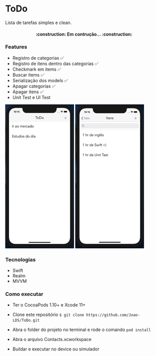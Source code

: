 # ToDo

<p alig="center">Lista de tarefas simples e clean.</p>


<h4 align="center">
     :construction:       Em contrução...     :construction:
</h4>


### Features
* Registro de categorias ✅
* Registro de itens dentro das categorias ✅
* Checkmark em items ✅
* Buscar items ✅
* Serialização dos models ✅
* Apagar categorias ✅
* Apagar itens ✅
* Unit Test e UI Test

<img src="/ToDo/Support Files/Screenshots/categories.png" width="220" height="460"> <img src="/ToDo/Support Files/Screenshots/items.png" width="220" height="460">


### Tecnologias

- Swift
- Realm
- MVVM

### Como executar

- Ter o CocoaPods 1.10+ e Xcode 11+

- Clone este repositório
`$ git clone https://github.com/Joao-LDS/ToDo.git`

- Abra o folder do projeto no terminal e rode o comando `pod install`

- Abra o arquivo Contacts.xcworkspace

- Buildar e executar no device ou simulador
